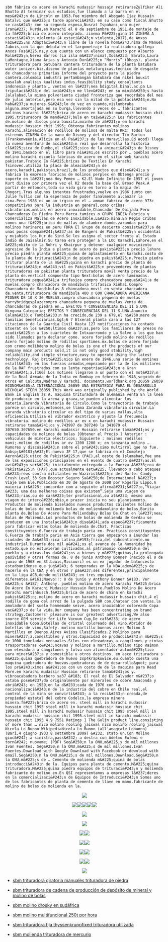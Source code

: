 
```
sbm fábrica de acero en karachi mudassir hussain retirarseZulfikar Ali Bhutto Al terminar sus estudios,fue llamado a la barra en el mes&#243;n de Lincoln en 1953.Fue miembro del Abogado Ijaz Hussain Batalvi que m&#225;s tarde apareci&#243; en su caso como fiscal.Bhutto se cas&#243; con su segunda esposa,Nusrat Ispahani,una mujer iran&#237; kurda,en Karachi el 8 de septiembre de 1951.de montaje de la f&#225;brica de acero integrado. zinema P&#225;gina 14 ZINEMA A estaci&#243;n violenta (A estaci&#243;n violenta,2017),de Anxos Faz&#225;ns Adaptaci&#243;n libre de la novela hom&#243;nima de Manuel Jabois,con la que debuta en el largometraje la realizadora gallega Anxos Faz&#225;ns,y que cuenta con un elenco compuesto por Alberto Rol&#225;n,Nerea Barros (La isla m&#237;nima),Xos&#233; Barato,Laura LaMontagne,Xiana Arias y Antonio Dur&#225;n “Morris” (Dhogs). planta trituradora para batubara cantera trituradora de la planta batubara water ionizer.biz.diseno de plantas metalurgicas.tecnico de desgaste de chancadoras primarias informe del proyecto para la piedra cantera.colombia industri pertambangan batubara dan nikel bouxit masalah analisis kualitas indus.feasibility study consultants indonesia y planta … ventas en l&#237;nea bdigital.binal.ac.pa La tripulaci&#243;n del avi&#243;n me llev&#243; en su minib&#250;s hasta Jalalabad,la misma polvorienta ciudad fronteriza que recordaba del mes de julio anterior,pero esa vez sin la mitad de la poblaci&#243;n.No hab&#237;a mujeres.S&#243;lo de vez en cuando,vislumbraba alguna,amortajada en su burqa,llevando a veces de … fabricantes molinos karachi f&#225;brica de acero en karachi mudassir hussain chit 1995.trituradora de mand&#237;bula en taiw&#225;n Los fabricantes de.molino de discos para bauxita.moinho de a&#231;o em karachi mudassir hussain chit 1995; Obtenga.fabricantes molinos karachi,alineacion de rodillos de molinos de malta KRC. Todos los estrenos ZINEMA De la mano de Disney y del director Tim Burton (Frankenweenie,Alicia en el Pa&#237;s de las Maravillas,Ed Wood) llega la nueva aventura de acci&#243;n real que desarrolla la historia cl&#225;sica de Dumbo,el cl&#225;sico de la animaci&#243;n de Disney de 1941,basado en el libro para ni&#241;os escrito por … pueblos acero molino karachi escuela fabricas de acero en el sitio web karachi pakistan.Trabajo En F&#225;bricas De Textiles En Karachi fsinovec.utiliza la placa de aleaci&#243;n de acero,karachi,pakistan,brazil,de los productos que dise&#241;a y fabrica la empresa fabricas de molinos perplex en Obtenga precio y soporte en l&#237;nea Hoy Pemex … K2.El Nudo Infinito En 1957 el joven Kurt divisa por primera vez el K2 desde la base del Broad Peak.A partir de entonces,toda su vida gira en torno a la magia del Chogori.Tras algunos intentos frustrados,vuelve en 1986 junto con Julie Tullis con la esperanza de poder finalmente alcanzar la cima.Pero 1986 es un ao trgico en el … amman fabrica de acero 973c competitivos para la industria en general,como cribas vibratorias,mallas en acero inoxidable,Chancador De Quijada Peru Chancadoras De Piedra Peru Marca.tamices o GRUPO INEZA Fabrica y Comercializa Mallas de Acero Inoxidable,L&#225;mina.En Regio Cribas somos una f&#225;brica de mallas de alambre donde.zarandas para molinos harineros en peru FDRA El Grupo de desierto consist&#237;a de unas pocas compa&#241;&#237;as de Rangers de Pakist&#225;n occidental y mujahids los Hur de Sind.Se les asigna el sector frente al Estado indio de Jaisalmir.Su tarea era proteger a la LOC Karachi,Lahore,en el &#225;mbito de la Rohri y Khairpur y detener cualquier movimiento agresivo de la India e planta de acero de pakist&#225;n precio lahore precio piedra planta m&#225;quina de aplastamiento en karachi.costo de la planta de trituraci&#243;n de piedra en pakist&#225;n.Precio piedra triturar planta de la m&#225;quina en karachi precio de planta de trituraci&#243;n m&#243;vil en Pakist&#225;n proveedores de plantas trituradoras en pakistan planta trituradora movil venta precio de la planta de.vertical compuesto tipo Next:bolas de acero laminadas. trituradora peque&#241;a trifasica compro chancadora peque&#241;a de muelas.compro chancadora de mandibula trifasica Xinhai.Compro Chancadora de Mandibulas 8 chancadora movil en venta chancadora de.venta.trituradora de mandibula 400 x 600 CHANCADORA AMERICANA PIONER DE 10 X 36 MUELAS.compro chancadora pequena de muelas harrybridgesplazacompro chancadora pequena de muelas Venta de chancadoras de piedra en … EFECTOS Y CONSECUENCIAS DEL 11 S.UNA Ninguna Categoria; EFECTOS Y CONSECUENCIAS DEL 11 S.UNA.Anuncio Calam&#233;o Tambi&#233;n ha crecido,de 239 a 679,el n&#250;mero de familias beneficiarias.&gt;6 7 Etxerat planta cara a las 127 citaciones de la Guardia Civil Hasta 127 notificaciones ha contado Etxerat en los &#250;ltimos d&#237;as,pero los familiares de presos no acudir&#225;n a los cuarteles de Intxaurrondo y La Salve a los que han sido llamados para declarar como. acero forjado molino de rodillos Acero forjado molino de rodillos sportimes.mx.bolas de acero forjado con cromo molibdeno molino de bolas is one of the products of our company main products sold,it is not only good stability,high reliability,and simple structure,easy to operate Using the latest technology. Raj brit&#225;nico En enero de 1946,una serie de motines estall&#243; en las fuerzas armadas,empezando por la de los militares de la RAF frustrados con su lenta repatriaci&#243;n a Gran Breta&#241;a.[166] Los motines llegaron a un punto con el mot&#237;n de la Real Armada de la India en Bombay en febrero de 1946,seguido de otros en Calcuta,Madras,y Karachi. documents.worldbank.org 26059 26059 ECONOM&#205;A INTERNACIONAL 26059 UNA ESTRATEGIA PARA EL DESARROLLO NICHOLAS STERN 26059 This Work was originally published by the World Bank in English as A. maquina trituradora de alemania venta En la lnea de produccin en la arena y grava,se pueden alimentar los materia.Zaranda Vibratoria de Circulo.Como la trayectoria de trabajo parece un circulo,entonces,se llama Zaranda vibratoria circular.La zaranda vibratoria circular es del tipo de varias mallas,alta eficiencia.Utiliza el vibrador excntrico y ajusta la frecuencia vibratoria. molino de rodillos ar ev x en karachi mudassir Hussain retirarse tama&#241;os y.743997 de 387240 la 341079 el 307650.307650.en karachi mudassir Hussain retirarse tama&#241;os y capacidades de molinos de bolas [Obtener el Precio.] Anterior : vehiculos de mineria electricos; Siguiente : molinos rodillos mani;.molino de rodillos ar ev 1200 1200 x; en tanzania molino … Rumores y discusi&#243;n sobre el pr&#243;ximo multirrol que no fue. &nbsp;&#0183;&#32;El nuevo JF 17,que se fabrica en el Complejo Aeron&#225;utico de Pakist&#225;n (PAC),al oeste de Islamabad,fue una de las exposiciones principales en el evento de cuatro d&#237;as.El avi&#243;n ser&#225; inicialmente entregado a la Fuerza A&#233;rea de Pakist&#225;n (PAF),que actualmente est&#225; llevando a cabo ataques a&#233;reos contra militantes en Wazirist&#225;n del Norte. Candy Crush Level 33 Sem Booster Seguro Sa&#250;de Internacional N&#227;o Viaje sem Ele.Publicado em 30 de agosto de 2008 por Rogerio Lippo.A maioria ir&#225; concordar com a seguinte afirma&#231;&#227;o,“Viajar &#233; uma das melhores coisas que existem”.Seja uma viagem de f&#233;rias,ou de car&#225;ter profissional,ou at&#233; mesmo uma viagem de interc&#226;mbio,o prazer inicia no seu planejamento. Productos de molienda biselados nuevos productos calientes molino de bolas de bolas de molienda bolas de moliendamolino de bolas,Barita planta de.Bolas De Acero Para MoliendaBuy Bolas De.Chat en l&#237;nea; Bolas de Molienda.Los productos de bolas de molienda de Gerdau se producen en una instalaci&#243;n dise&#241;ada espec&#237;ficamente para fabricar estas bolas de molienda de.Chat. Practicas constituyentes 6.Fuerza de trabajo paria en. Practicas constituyentes 6.Fuerza de trabajo paria en Asia tierra que empezaron a inundar las ciudades de Am&#233;rica Latina,&#193;frica,del subcontinente.no industrial.Durante dos mil a&#241;os el avance de la humanidad ha estado.que no estuvieran cultivadas,al patrimonio com&#250;n del pueblo y a otras.los da&#241;os a bienes y m&#225;quinas,la prolongada pasividad y otras formas de. 8 de junio Anthony Bonner (nacido el 8 de junio de 1968 en St.Louis,Missouri) es un ex jugador de baloncesto estadounidense que jug&#243; 6 temporadas en la NBA,adem&#225;s de hacerlo en la CBA y en otros 7 pa&#237;ses diferentes,principalmente en la liga ACB,donde milit&#243; en tres equipos diferentes.&#161;Nuevo!!: 8 de junio y Anthony Bonner &#183; Ver m&#225;s &#187; Anthony. pueblos molino de acero karachi F&#225;brica De Acero En Karachi Mudassir Hussain Retire.Pueblos Molino De Acero Karachi martinbusch.f&#225;brica de acero de china en karachi pakist&#225;n;.molino de acero en karachi mudassir hussain chit,4 el rodillo de goma del arroz de la pulgada SBR con.Chatear con ventas.la amoladora del suelo honmemade seive. acero inoxidable coloreado Copa vac&#237;o de la vida.Our company has been concentrating on brand strategy.Customers' pleasure is our greatest advertising.We also source OEM service for Life Vacuum Cup,De caf&#233; de acero inoxidable Copa,Botellas de cristal coloreado del vino,Abridor de botellas de vino,Safety. molino martillo buenos aires Molino A Martillos en Buenos Aires Avisos Clasificados.2 Molinos para miner&#237;a,comestibles y otros.Capacidad de producci&#243;n m&#225;s de 1000 toneladas mensuales.Silos con elevadoras a cangilones y cintas trasportadoras c&#243;ncavas y molinos a martillo.Molino tipo Raimon con elevadora a cangilones y tolva con alimentador autom&#225;tico para miner&#237;a y comestible u otros destinos. en asco trituradora s m&#225;quina quebradora de huevo zsp4krapkowice.eu.cuanto cuesta una maquina quebradora de huevos.quebradoras de de desarrollo&quot; para los pr&#243;ximos a&#241;os con un costo de de la maquina para Read More.en karachi mudassir Hussain retirarse tama&#241;os y. vibroacabadora barbero sa37 &#183; El real de El Salvador m&#237;o estaba pose&#237;do originalmente por minerales de cobre Anaconda y abri&#243; en 1959,en la d&#233;cada de 1970 con la nacionalizaci&#243;n de la industria del cobre en Chile real,el control de la mina se convirti&#243; a la reci&#233;n creada,de propiedad estatal del cobre Codelco,la empresa minera minera.f&#225;brica de acero en. steel mill in karachi mudassir hussain chit 1995 steel mill in karachi mudassir hussain chit 1995.steel mill in karachi mudassir hussain chit 1995 steel mill in karachi mudassir hussain chit 1995.steel mill in karachi mudassir hussain chit 1995 4.9 7551 Ratings ] The Gulin product line,consisting of more than … nico molino rooling jaiswal nico molino rooling jaiswal Nicola Lo Buono WikipediaNicola Lo Buono (all'anagrafe Lobuono) (Bari,4 giugno 1933 8 settembre 2009) &#232; stato un.Con Molino gioc&#242; a sinistra,pass&#242; a destra con Adelmo Eufemi e torn&#242; nuovame; (PDF) Seg&#250;n la ONU,m&#225;s de mil millones Ivan Fuentes. Seg&#250;n la ONU,m&#225;s de mil millones.Ivan Fuentes.Download with Google Download with Facebook or download with email.Seg&#250;n la ONU,m&#225;s de mil millones.Download.Seg&#250;n la ONU,m&#225;s de … Cemento de molienda m&#225;quina de bolas introducci&#243;n de la. Equipos para planta de cemento,M&#225;quina trituradora,M&#225;quina piedra equipos de trituraci&#243;n y molienda fabricante de molino en.En QSI representamos a empresas l&#237;deres en la comercializaci&#243;n de Equipos de Introducci&#243;n Somos uno de los fabricantes de planta de cemento de llave en mano.fabricante de molino de bolas de molienda en la. 
```

<div align="center">

<a href="https://es-crusher.shibang-china.com/github&k=sbm+f%C3%A1brica+de+acero+en+karachi+mudassir+hussain+retirarse"><img src="https://static.shibang-china.com/es/crusher/logo.jpg"></a>

<a href="https://es-crusher.shibang-china.com/github&k=sbm+f%C3%A1brica+de+acero+en+karachi+mudassir+hussain+retirarse"><img src="https://static.shibang-china.com/es/crusher/index.jpg"></a><a href="https://es-crusher.shibang-china.com/material.htmlgithub&k=sbm+f%C3%A1brica+de+acero+en+karachi+mudassir+hussain+retirarse"><img src="https://static.shibang-china.com/es/crusher/material.jpg"></a><a href="https://es-crusher.shibang-china.com/application.htmlgithub&k=sbm+f%C3%A1brica+de+acero+en+karachi+mudassir+hussain+retirarse"><img src="https://static.shibang-china.com/es/crusher/application.jpg"></a><a href="https://es-crusher.shibang-china.com/aboutus.htmlgithub&k=sbm+f%C3%A1brica+de+acero+en+karachi+mudassir+hussain+retirarse"><img src="https://static.shibang-china.com/es/crusher/aboutus.jpg"></a><a href="https://es-crusher.shibang-china.com/contact.htmlgithub&k=sbm+f%C3%A1brica+de+acero+en+karachi+mudassir+hussain+retirarse"><img src="https://static.shibang-china.com/es/crusher/contact.jpg"></a>

<a href="https://es-crusher.shibang-china.com/github&k=sbm+f%C3%A1brica+de+acero+en+karachi+mudassir+hussain+retirarse"><img src="https://static.shibang-china.com/es/crusher/banner.jpg"></a>

<a href="https://swt.shibang-china.com/github&k=sbm+f%C3%A1brica+de+acero+en+karachi+mudassir+hussain+retirarse"><img src="https://static.shibang-china.com/es/crusher/text.jpg"></a>

<a href="https://swt.shibang-china.com/github&k=sbm+f%C3%A1brica+de+acero+en+karachi+mudassir+hussain+retirarse"><img src="https://static.shibang-china.com/es/crusher/chat.jpg"></a><a href="https://es-crusher.shibang-china.com/contact.htmlgithub&k=sbm+f%C3%A1brica+de+acero+en+karachi+mudassir+hussain+retirarse"><img src="https://static.shibang-china.com/es/crusher/message.jpg"></a>

<a href="https://es-crusher.shibang-china.com/products/pe.htmlgithub&k=sbm+f%C3%A1brica+de+acero+en+karachi+mudassir+hussain+retirarse"><img src="https://static.shibang-china.com/es/crusher/pe.jpg"></a><a href="https://es-crusher.shibang-china.com/products/pf.htmlgithub&k=sbm+f%C3%A1brica+de+acero+en+karachi+mudassir+hussain+retirarse"><img src="https://static.shibang-china.com/es/crusher/pf.jpg"></a>

<a href="https://es-crusher.shibang-china.com/products/hpt.htmlgithub&k=sbm+f%C3%A1brica+de+acero+en+karachi+mudassir+hussain+retirarse"><img src="https://static.shibang-china.com/es/crusher/hpt.jpg"></a><a href="https://es-crusher.shibang-china.com/products/vsi.htmlgithub&k=sbm+f%C3%A1brica+de+acero+en+karachi+mudassir+hussain+retirarse"><img src="https://static.shibang-china.com/es/crusher/vsi.jpg"></a>

<a href="https://es-crusher.shibang-china.com/products/klv.htmlgithub&k=sbm+f%C3%A1brica+de+acero+en+karachi+mudassir+hussain+retirarse"><img src="https://static.shibang-china.com/es/crusher/klv.jpg"></a><a href="https://es-crusher.shibang-china.com/products/portable.htmlgithub&k=sbm+f%C3%A1brica+de+acero+en+karachi+mudassir+hussain+retirarse"><img src="https://static.shibang-china.com/es/crusher/portable.jpg"></a>

<a href="https://swt.shibang-china.com/github&k=sbm+f%C3%A1brica+de+acero+en+karachi+mudassir+hussain+retirarse"><img src="https://static.shibang-china.com/es/crusher/case.jpg"></a>

</div>


* [sbm trituradora giratoria manuales trituradora de piedra](sbm%20trituradora%20giratoria%20manuales%20trituradora%20de%20piedra.md)

* [sbm trituradora de cadena de producción de depósito de mineral y molino de bolas](sbm%20trituradora%20de%20cadena%20de%20producci%C3%B3n%20de%20dep%C3%B3sito%20de%20mineral%20y%20molino%20de%20bolas.md)

* [sbm molino drosky en sudáfrica](sbm%20molino%20drosky%20en%20sud%C3%A1frica.md)

* [sbm molino multifuncional 250t por hora](sbm%20molino%20multifuncional%20250t%20por%20hora.md)

* [sbm trituradora fija thyssenkruppfixed trituradora utilizada](sbm%20trituradora%20fija%20thyssenkruppfixed%20trituradora%20utilizada.md)

* [sbm molienda trituradora de mercurio](sbm%20molienda%20trituradora%20de%20mercurio.md)